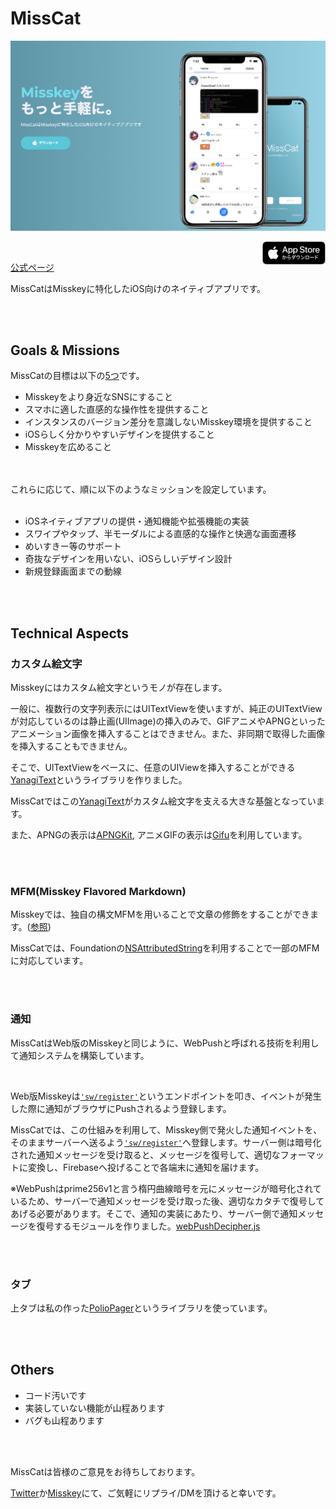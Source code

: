 # MissCat

<img src="./images/Banner.png"><br>

<a href="https://apps.apple.com/app/id1505059993"><img src="./images/Badge.svg"  align="right" width=20%></a>

<br>

[公式ページ](https://yuiga.dev/misscat)


MissCatはMisskeyに特化したiOS向けのネイティブアプリです。

<br><br>
## Goals & Missions

MissCatの目標は以下の<u>5つ</u>です。

- Misskeyをより身近なSNSにすること
- スマホに適した直感的な操作性を提供すること
- インスタンスのバージョン差分を意識しないMisskey環境を提供すること
- iOSらしく分かりやすいデザインを提供すること
- Misskeyを広めること

<br><br>
これらに応じて、順に以下のようなミッションを設定しています。
<br><br>



- iOSネイティブアプリの提供・通知機能や拡張機能の実装
- スワイプやタップ、半モーダルによる直感的な操作と快適な画面遷移
- めいすきー等のサポート
- 奇抜なデザインを用いない、iOSらしいデザイン設計
- 新規登録画面までの動線

<br><br>
## Technical Aspects

### カスタム絵文字

Misskeyにはカスタム絵文字というモノが存在します。

一般に、複数行の文字列表示にはUITextViewを使いますが、純正のUITextViewが対応しているのは静止画(UIImage)の挿入のみで、GIFアニメやAPNGといったアニメーション画像を挿入することはできません。また、非同期で取得した画像を挿入することもできません。

そこで、UITextViewをベースに、任意のUIViewを挿入することができる[YanagiText](https://github.com/YuigaWada/YanagiText)というライブラリを作りました。

MissCatではこの[YanagiText](https://github.com/YuigaWada/YanagiText)がカスタム絵文字を支える大きな基盤となっています。

また、APNGの表示は[APNGKit](https://github.com/onevcat/APNGKit), アニメGIFの表示は[Gifu](https://github.com/kaishin/Gifu)を利用しています。



<br><br>
### MFM(Misskey Flavored Markdown)

Misskeyでは、独自の構文MFMを用いることで文章の修飾をすることができます。([参照](https://join.misskey.page/ja/wiki/usage/mfm))

MissCatでは、Foundationの[NSAttributedString](https://developer.apple.com/documentation/foundation/nsattributedstring)を利用することで一部のMFMに対応しています。

<br><br>

### 通知
MissCatはWeb版のMisskeyと同じように、WebPushと呼ばれる技術を利用して通知システムを構築しています。

<br>

Web版Misskeyは[`'sw/register'`](https://misskey.io/api-doc#operation/sw/register)というエンドポイントを叩き、イベントが発生した際に通知がブラウザにPushされるよう登録します。

MissCatでは、この仕組みを利用して、Misskey側で発火した通知イベントを、そのままサーバーへ送るよう[`'sw/register'`](https://misskey.io/api-doc#operation/sw/register)へ登録します。サーバー側は暗号化された通知メッセージを受け取ると、メッセージを復号して、適切なフォーマットに変換し、Firebaseへ投げることで各端末に通知を届けます。

※WebPushはprime256v1と言う楕円曲線暗号を元にメッセージが暗号化されているため、サーバーで通知メッセージを受け取った後、適切なカタチで復号してあげる必要があります。そこで、通知の実装にあたり、サーバー側で通知メッセージを復号するモジュールを作りました。[webPushDecipher.js](https://github.com/YuigaWada/MissCat/blob/develop/ApiServer/webPushDecipher.js)

<br><br>

### タブ

上タブは私の作った[PolioPager](https://github.com/YuigaWada/PolioPager)というライブラリを使っています。

<br><br>
## Others

- コード汚いです
- 実装していない機能が山程あります
- バグも山程あります

<br><br>

MissCatは皆様のご意見をお待ちしております。

[Twitter](https://twitter.com/yuigawada)か[Misskey](https://misskey.io/@wada)にて、ご気軽にリプライ/DMを頂けると幸いです。

